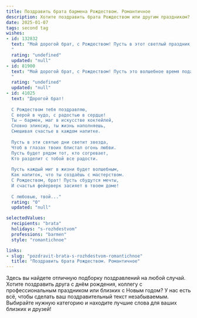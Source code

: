 ```yaml
---
title: Поздравить брата бармена Рождеством. Романтичное
description: Хотите поздравить брата Рождеством или другим праздником? Наш ИИ создаст незабываемое поздравление, а вы обязательно выделитесь среди других.  
date: 2025-01-07
tags: second tag
wishes:
- id: 132832
  text: "Мой дорогой брат, с Рождеством! Пусть в этот светлый праздник, наполненный волшебством и чудом, твоя жизнь будет также яркой и искрящейся, как лучшие коктейли, которые ты создаешь за барной стойкой.  Пусть любовь согревает твое сердце так же, как теплый ром, а счастье переливается через край, как бокал шампанского. Желаю тебе мира, добра и исполнения самых заветных желаний!
  "
  rating: "undefined"
  updated: "null"
- id: 81900
  text: "Мой дорогой брат, с Рождеством! Пусть это волшебное время подарит тебе не только праздничное настроение, но и исполнит самые сокровенные желания. Пусть твой бар, как и твое сердце, всегда будут полны тепла, света и искренних улыбок.
  "
  rating: "undefined"
  updated: "null"
- id: 41025
  text: "Дорогой брат!
  
  С Рождеством тебя поздравляю,
  С верой в чудо, с радостью в сердце!
  Ты — бармен, маг в искусстве коктейлей,
  Словно эликсир, ты жизнь наполняешь,
  Смешивая счастье в каждом напитке.
  
  Пусть в эти святые дни светит звезда,
  Чтоб в глазах твоих блистал огонь любви.
  Пусть будет рядом тот, кто согревает,
  Кто разделит с тобой все радости.
  
  Пусть каждый миг в жизни будет волшебным,
  Как напиток, что ты создаёшь с мастерством.
  С Рождеством, брат! Пусть сбудутся мечты,
  И счастья фейерверк засияет в твоем доме!
  
  С любовью, твой..."
  rating: "0"
  updated: "null"

selectedValues:
  recipients: "brata"
  holidays: "s-rozhdestvom"
  professions: "barmen"
  style: "romantichnoe"

links:
- slug: "pozdravit-brata-s-rozhdestvom-romantichnoe"
  title: "Поздравить брата Рождеством. Романтичное"
---
```


Здесь вы найдете отличную подборку поздравлений на любой случай. 
Хотите поздравить друга с днём рождения, коллегу с профессиональным праздником или близких с Новым годом? У нас есть всё, чтобы сделать ваш поздравительный текст незабываемым. Выбирайте нужную категорию и находите лучшие слова для ваших близких и друзей!
